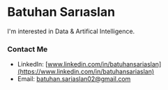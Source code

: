 # Batuhan Sarıaslan

I'm interested in Data & Artifical Intelligence.

### Contact Me
- LinkedIn: [www.linkedin.com/in/batuhansariaslan](https://www.linkedin.com/in/batuhansariaslan)
- Email: batuhan.sariaslan02@gmail.com
